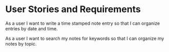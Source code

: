 # User Stories and Requirements  

As a user I want to write a time stamped note entry so that I can organize entries by date and time.  

As a user I want to search my notes for keywords so that I can organize my notes by topic.  
